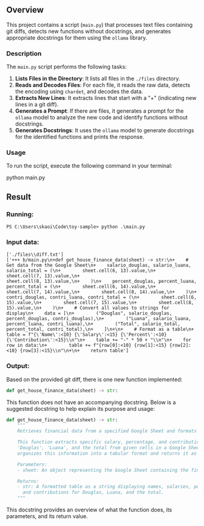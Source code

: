 ## Overview

This project contains a script (`main.py`) that processes text files containing git diffs, detects new functions without docstrings, and generates appropriate docstrings for them using the `ollama` library.


### Description

The `main.py` script performs the following tasks:

1. **Lists Files in the Directory**: It lists all files in the `./files` directory.
2. **Reads and Decodes Files**: For each file, it reads the raw data, detects the encoding using `chardet`, and decodes the data.
3. **Extracts New Lines**: It extracts lines that start with a "+" (indicating new lines in a git diff).
4. **Generates a Prompt**: If there are files, it generates a prompt for the `ollama` model to analyze the new code and identify functions without docstrings.
5. **Generates Docstrings**: It uses the `ollama` model to generate docstrings for the identified functions and prints the response.

### Usage

To run the script, execute the following command in your terminal:

python main.py

## Result

### Running:
```PS C:\Users\skaoi\Code\toy-sample> python .\main.py```

### Input data:
```
['./files\\diff.txt']
['+++ b/main.py\n+def get_house_finance_data(sheet) -> str:\n+    # Get data from the Google Sheet\n+    salario_douglas, salario_luana, salario_total = (\n+        sheet.cell(6, 13).value,\n+        sheet.cell(7, 13).value,\n+        
sheet.cell(8, 13).value,\n+    )\n+    percent_douglas, percent_luana, percent_total = (\n+        sheet.cell(6, 14).value,\n+        sheet.cell(7, 14).value,\n+        sheet.cell(8, 14).value,\n+    )\n+    contri_douglas, contri_luana, contri_total = (\n+        sheet.cell(6, 15).value,\n+        sheet.cell(7, 15).value,\n+        sheet.cell(8, 15).value,\n+    )\n+    # Convert all values to strings for display\n+    data = [\n+        ("Douglas", salario_douglas, percent_douglas, contri_douglas),\n+        ("Luana", salario_luana, percent_luana, contri_luana),\n+        ("Total", salario_total, percent_total, contri_total),\n+    ]\n+\n+    # Format as a table\n+    table = f"{\'Name\':<10} {\'Salary\':<15} {\'Percent\':<10} {\'Contribution\':<15}\\n"\n+    table += "-" * 50 + "\\n"\n+    for row in data:\n+        table += f"{row[0]:<10} {row[1]:<15} {row[2]:<10} {row[3]:<15}\\n"\n+\n+    return table']
```
### Output:

Based on the provided git diff, there is one new function implemented:
```python
def get_house_finance_data(sheet) -> str:
```

This function does not have an accompanying docstring. Below is a suggested docstring to help explain its purpose and usage:

```python
def get_house_finance_data(sheet) -> str:
    """
    Retrieves financial data from a specified Google Sheet and formats it into a table.

    This function extracts specific salary, percentage, and contribution data for
    'Douglas', 'Luana', and the total from given cells in a Google Sheet. It then
    organizes this information into a tabular format and returns it as a string.

    Parameters:
    - sheet: An object representing the Google Sheet containing the financial data.

    Returns:
    - str: A formatted table as a string displaying names, salaries, percentages,
      and contributions for Douglas, Luana, and the total.
    """
```

This docstring provides an overview of what the function does, its parameters, and its return value.